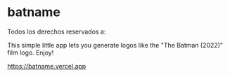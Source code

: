 # batname


Todos los derechos reservados a:


This simple little app lets you generate logos like the "The Batman (2022)" film logo. Enjoy!

https://batname.vercel.app
